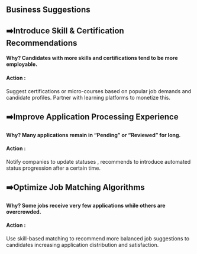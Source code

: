 ## Business Suggestions

## ➡️Introduce Skill & Certification Recommendations
#### Why? Candidates with more skills and certifications tend to be more employable.

#### Action :
Suggest certifications or micro-courses based on popular job demands and candidate profiles. Partner with learning platforms to monetize this.

## ➡️Improve Application Processing Experience
#### Why? Many applications remain in “Pending” or “Reviewed” for long.

#### Action : 
Notify companies to update statuses , recommends to introduce automated status progression after a certain time.

## ➡️Optimize Job Matching Algorithms
#### Why? Some jobs receive very few applications while others are overcrowded.

#### Action : 
Use skill-based matching to recommend more balanced job suggestions to candidates increasing application distribution and satisfaction.
